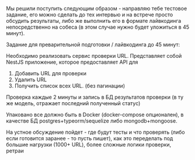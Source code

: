 Мы решили поступить следующим образом - направляю тебе тестовое задание, его можно сделать до тех интервью и на встрече просто обсудить результаты, либо же выполнить его в формате лайвкодинга непосредственно на собеса (в этом случае нужно будет уложиться в 45 минут).

Задание для преварительной подготовки / лайвкодинга до 45 минут:

Необходимо реализовать сервис проверки URL. Представляет собой NestJS приложение, которое предоставляет API для
1. Добавить URL для проверки
2. Удалить URL 
3. Получить список всех URL. (без пагинации)

Проверка каждые 2 минуты и запись в БД результатов проверки (в ту же модель, отражает последний полученный статус)

Упаковано все должно быть в Docker (docker-compose опционален), в качестве БД postgres+typeorm/sequelize либо mongodb+mongoose.

На устное обсуждение пойдет - где будут тесты и что проверять  (либо если готовится заранее - то пусть пишет), как это переделать под большие нагрузки (1000+ URL), более сложные логики проверки, ретраи